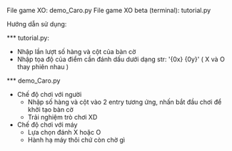 File game XO: demo_Caro.py
File game XO beta (terminal): tutorial.py

Hướng dẫn sử dụng:

*** tutorial.py:
- Nhập lần lượt số hàng và cột của bàn cờ
- Nhập tọa độ của điểm cần đánh dấu dưới dạng str: '{0x} {0y}' ( X và O thay phiên nhau )

*** demo_Caro.py
* Chế độ chơi với người
  - Nhập số hàng và cột vào 2 entry tương ứng, nhấn bắt đầu chơi để khởi tạo bàn cờ
  - Trải nghiệm trò chơi XD
* Chế độ chơi với máy
  - Lựa chọn đánh X hoặc O
  - Hành hạ máy thôi chứ còn chờ gì
